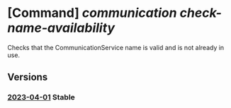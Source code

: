 # [Command] _communication check-name-availability_

Checks that the CommunicationService name is valid and is not already in use.

## Versions

### [2023-04-01](/Resources/mgmt-plane/L3N1YnNjcmlwdGlvbnMve30vcHJvdmlkZXJzL21pY3Jvc29mdC5jb21tdW5pY2F0aW9uL2NoZWNrbmFtZWF2YWlsYWJpbGl0eQ==/2023-04-01.xml) **Stable**

<!-- mgmt-plane /subscriptions/{}/providers/microsoft.communication/checknameavailability 2023-04-01 -->
